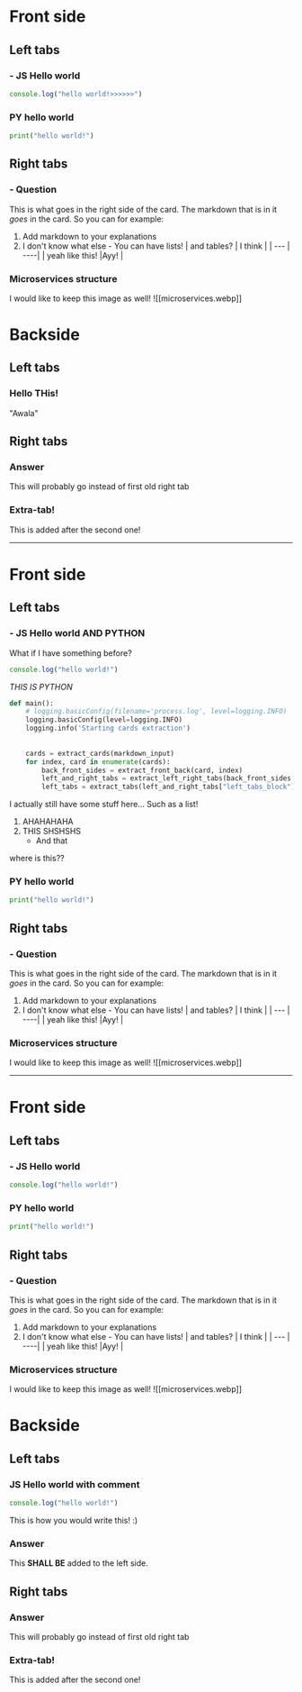 # Front side

## Left tabs

### - JS Hello world 
```js
console.log("hello world!>>>>>>")
```
### PY hello world
```python
print("hello world!")
```

## Right tabs

### - Question 
This is what goes in the right side of the card.
The markdown that is in it *goes* in the card.
So you can for example:
1. Add markdown to your explanations
2. I don't know what else
		- You can have lists!
| and tables? | I think |
| --- | ----|
| yeah like this! |Ayy! |

### Microservices structure
I would like to keep this image as well!
![[microservices.webp]]

# Backside

## Left tabs

### Hello THis!

"Awala"

## Right tabs

### Answer 
This will probably go instead of first old right tab

### Extra-tab!
This is added after the second one!

---

# Front side

## Left tabs

### - JS Hello world AND PYTHON

What if I have something before?
```js
console.log("hello world!")
```

*THIS IS PYTHON*
```python
def main():
    # logging.basicConfig(filename='process.log', level=logging.INFO)
    logging.basicConfig(level=logging.INFO)
    logging.info('Starting cards extraction')
    
    
    cards = extract_cards(markdown_input)
    for index, card in enumerate(cards):
        back_front_sides = extract_front_back(card, index)
        left_and_right_tabs = extract_left_right_tabs(back_front_sides["front"])
        left_tabs = extract_tabs(left_and_right_tabs["left_tabs_block"])
```
I actually still have some stuff here...
Such as a list!
1. AHAHAHAHA
2. THIS SHSHSHS
	- And that

where is this??

### PY hello world
```python
print("hello world!")
```

## Right tabs

### - Question 
This is what goes in the right side of the card.
The markdown that is in it *goes* in the card.
So you can for example:
1. Add markdown to your explanations
2. I don't know what else
		- You can have lists!
| and tables? | I think |
| --- | ----|
| yeah like this! |Ayy! |

### Microservices structure
I would like to keep this image as well!
![[microservices.webp]]


*********

# Front side

## Left tabs

### - JS Hello world 
```js
console.log("hello world!")
```
### PY hello world
```python
print("hello world!")
```

## Right tabs

### - Question 
This is what goes in the right side of the card.
The markdown that is in it *goes* in the card.
So you can for example:
1. Add markdown to your explanations
2. I don't know what else
		- You can have lists!
| and tables? | I think |
| --- | ----|
| yeah like this! |Ayy! |

### Microservices structure
I would like to keep this image as well!
![[microservices.webp]]

# Backside

## Left tabs

### JS Hello world with comment 
```js
console.log("hello world!")
```
This is how you would write this! :)

### Answer
This **SHALL BE** added to the left side.

## Right tabs

### Answer 
This will probably go instead of first old right tab

### Extra-tab!
This is added after the second one!